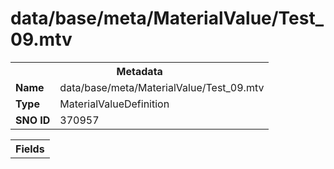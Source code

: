 <h1>data/base/meta/MaterialValue/Test_09.mtv</h1><table><tr><th colspan="100%">Metadata</th></tr><tr><td><b>Name</b></td><td>data/base/meta/MaterialValue/Test_09.mtv</td></tr><tr><td><b>Type</b></td><td>MaterialValueDefinition</td></tr><tr><td><b>SNO ID</b></td><td>370957</td></tr></table>

<table><tr><th colspan="100%">Fields</th></tr></table>

